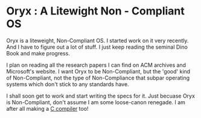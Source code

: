 # Oryx : A Litewight Non - Compliant OS

Oryx is a liteweight, Non-Compliant OS. I started work on it very recently. And I have to figure out a lot of stuff. I just keep reading the seminal Dino Book and make progress.

I plan on reading all the research papers I can find on ACM archives and Microsoft's website. I want Oryx to be Non-Compliant, but the 'good' kind of Non-Compliant, not the type of Non-Compliance that subpar operating systems which don't stick to any standards have.

I shall soon get to work and start writing the specs for it. Just becuase Oryx is Non-Compliant, don't assume I am some loose-canon renegade. I am after all making a [C compiler](https://github.com/Chubek/Orax) too!
